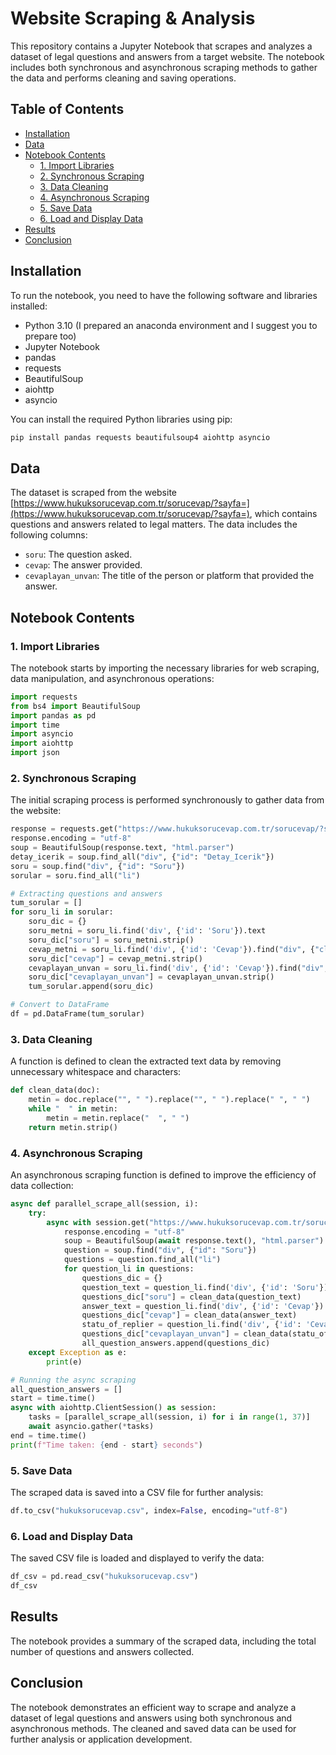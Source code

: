 
# Website Scraping & Analysis

This repository contains a Jupyter Notebook that scrapes and analyzes a dataset of legal questions and answers from a target website. The notebook includes both synchronous and asynchronous scraping methods to gather the data and performs cleaning and saving operations.

## Table of Contents

- [Installation](#installation)
- [Data](#data)
- [Notebook Contents](#notebook-contents)
  - [1. Import Libraries](#1-import-libraries)
  - [2. Synchronous Scraping](#2-synchronous-scraping)
  - [3. Data Cleaning](#3-data-cleaning)
  - [4. Asynchronous Scraping](#4-asynchronous-scraping)
  - [5. Save Data](#5-save-data)
  - [6. Load and Display Data](#6-load-and-display-data)
- [Results](#results)
- [Conclusion](#conclusion)

## Installation

To run the notebook, you need to have the following software and libraries installed:

- Python 3.10 (I prepared an anaconda environment and I suggest you to prepare too)
- Jupyter Notebook
- pandas
- requests
- BeautifulSoup
- aiohttp
- asyncio

You can install the required Python libraries using pip:

```sh
pip install pandas requests beautifulsoup4 aiohttp asyncio
```

## Data

The dataset is scraped from the website [https://www.hukuksorucevap.com.tr/sorucevap/?sayfa=](https://www.hukuksorucevap.com.tr/sorucevap/?sayfa=), which contains questions and answers related to legal matters. The data includes the following columns:

- `soru`: The question asked.
- `cevap`: The answer provided.
- `cevaplayan_unvan`: The title of the person or platform that provided the answer.

## Notebook Contents

### 1. Import Libraries

The notebook starts by importing the necessary libraries for web scraping, data manipulation, and asynchronous operations:

```python
import requests
from bs4 import BeautifulSoup
import pandas as pd
import time
import asyncio
import aiohttp
import json
```

### 2. Synchronous Scraping

The initial scraping process is performed synchronously to gather data from the website:

```python
response = requests.get("https://www.hukuksorucevap.com.tr/sorucevap/?sayfa=1")
response.encoding = "utf-8"
soup = BeautifulSoup(response.text, "html.parser")
detay_icerik = soup.find_all("div", {"id": "Detay_Icerik"})
soru = soup.find("div", {"id": "Soru"})
sorular = soru.find_all("li")

# Extracting questions and answers
tum_sorular = []
for soru_li in sorular:
    soru_dic = {}
    soru_metni = soru_li.find('div', {'id': 'Soru'}).text
    soru_dic["soru"] = soru_metni.strip()
    cevap_metni = soru_li.find('div', {'id': 'Cevap'}).find("div", {"class": "DoktorCevabi"}).text
    soru_dic["cevap"] = cevap_metni.strip()
    cevaplayan_unvan = soru_li.find('div', {'id': 'Cevap'}).find("div", {"class": "DoktorUnvani"}).text
    soru_dic["cevaplayan_unvan"] = cevaplayan_unvan.strip()
    tum_sorular.append(soru_dic)

# Convert to DataFrame
df = pd.DataFrame(tum_sorular)
```

### 3. Data Cleaning

A function is defined to clean the extracted text data by removing unnecessary whitespace and characters:

```python
def clean_data(doc):
    metin = doc.replace("", " ").replace("", " ").replace("	", " ")
    while "  " in metin:
        metin = metin.replace("  ", " ")
    return metin.strip()
```

### 4. Asynchronous Scraping

An asynchronous scraping function is defined to improve the efficiency of data collection:

```python
async def parallel_scrape_all(session, i):
    try:
        async with session.get("https://www.hukuksorucevap.com.tr/sorucevap/?sayfa=" + str(i)) as response:
            response.encoding = "utf-8"
            soup = BeautifulSoup(await response.text(), "html.parser")
            question = soup.find("div", {"id": "Soru"})
            questions = question.find_all("li")
            for question_li in questions:
                questions_dic = {}
                question_text = question_li.find('div', {'id': 'Soru'}).text
                questions_dic["soru"] = clean_data(question_text)
                answer_text = question_li.find('div', {'id': 'Cevap'}).find("div", {"class": "DoktorCevabi"}).text
                questions_dic["cevap"] = clean_data(answer_text)
                statu_of_replier = question_li.find('div', {'id': 'Cevap'}).find("div", {"class": "DoktorUnvani"}).text
                questions_dic["cevaplayan_unvan"] = clean_data(statu_of_replier)
                all_question_answers.append(questions_dic)
    except Exception as e:
        print(e)

# Running the async scraping
all_question_answers = []
start = time.time()
async with aiohttp.ClientSession() as session:
    tasks = [parallel_scrape_all(session, i) for i in range(1, 37)]
    await asyncio.gather(*tasks)
end = time.time()
print(f"Time taken: {end - start} seconds")
```

### 5. Save Data

The scraped data is saved into a CSV file for further analysis:

```python
df.to_csv("hukuksorucevap.csv", index=False, encoding="utf-8")
```

### 6. Load and Display Data

The saved CSV file is loaded and displayed to verify the data:

```python
df_csv = pd.read_csv("hukuksorucevap.csv")
df_csv
```

## Results

The notebook provides a summary of the scraped data, including the total number of questions and answers collected.

## Conclusion

The notebook demonstrates an efficient way to scrape and analyze a dataset of legal questions and answers using both synchronous and asynchronous methods. The cleaned and saved data can be used for further analysis or application development.
